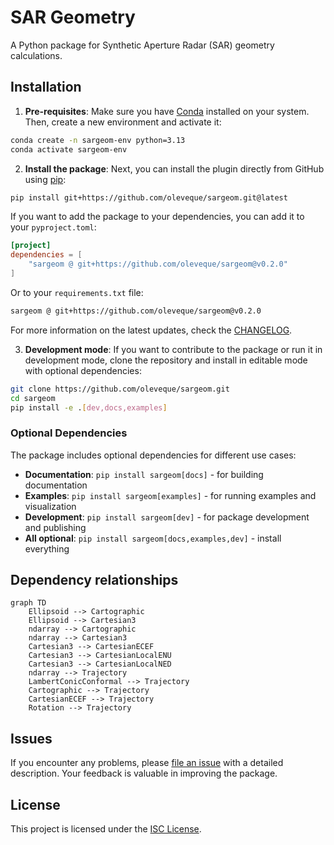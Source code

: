 # SAR Geometry

A Python package for Synthetic Aperture Radar (SAR) geometry calculations.

## Installation

1. **Pre-requisites**: Make sure you have [Conda](https://docs.anaconda.com/miniconda/) installed on your system. Then, create a new environment and activate it:

```bash
conda create -n sargeom-env python=3.13
conda activate sargeom-env
```

2. **Install the package**: Next, you can install the plugin directly from GitHub using [pip](https://pypi.org/project/pip/):

```bash
pip install git+https://github.com/oleveque/sargeom.git@latest
```

If you want to add the package to your dependencies, you can add it to your `pyproject.toml`:

```toml
[project]
dependencies = [
    "sargeom @ git+https://github.com/oleveque/sargeom@v0.2.0"
]
```

Or to your `requirements.txt` file:

```bash
sargeom @ git+https://github.com/oleveque/sargeom@v0.2.0
```

For more information on the latest updates, check the [CHANGELOG](CHANGELOG.md).

3. **Development mode**: If you want to contribute to the package or run it in development mode, clone the repository and install in editable mode with optional dependencies:

```bash
git clone https://github.com/oleveque/sargeom.git
cd sargeom
pip install -e .[dev,docs,examples]
```

### Optional Dependencies

The package includes optional dependencies for different use cases:

- **Documentation**: `pip install sargeom[docs]` - for building documentation
- **Examples**: `pip install sargeom[examples]` - for running examples and visualization
- **Development**: `pip install sargeom[dev]` - for package development and publishing
- **All optional**: `pip install sargeom[docs,examples,dev]` - install everything

## Dependency relationships

```mermaid
graph TD
    Ellipsoid --> Cartographic
    Ellipsoid --> Cartesian3
    ndarray --> Cartographic
    ndarray --> Cartesian3
    Cartesian3 --> CartesianECEF
    Cartesian3 --> CartesianLocalENU
    Cartesian3 --> CartesianLocalNED
    ndarray --> Trajectory
    LambertConicConformal --> Trajectory
    Cartographic --> Trajectory
    CartesianECEF --> Trajectory
    Rotation --> Trajectory
```

## Issues

If you encounter any problems, please [file an issue](https://github.com/oleveque/sargeom/issues) with a detailed description.
Your feedback is valuable in improving the package.

## License

This project is licensed under the [ISC License](LICENSE.md).
